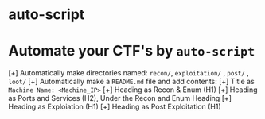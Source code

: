 # auto-script
# Automate your CTF's by `auto-script`
   
[+] Automatically make directories named: `recon/`, `exploitation/` , `post/` , `loot/`
[+] Automatically make a `README.md` file and add contents:
[+] Title as `Machine Name: <Machine_IP>`
[+] Heading as Recon & Enum (H1)
[+] Heading as Ports and Services (H2), Under the Recon and Enum Heading
[+] Heading as Exploiation (H1)
[+] Heading as Post Exploitation (H1)

